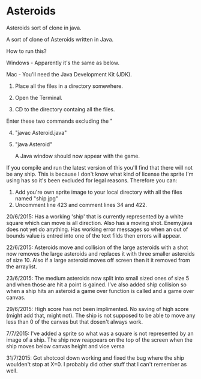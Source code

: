 # Asteroids
Asteroids sort of clone in java. 

A sort of clone of Asteroids written in Java.

How to run this? 

Windows - Apparently it's the same as below.

Mac - You'll need the Java Development Kit (JDK).

1. Place all the files in a directory somewhere.

2. Open the Terminal.

3. CD to the directory containg all the files.

 Enter these two commands excluding the " 

4.  "javac Asteroid.java"

5. "java Asteroid"
   
   A Java window should now appear with the game.
    
    
     
  

If you compile and run the latest version of this you'll find that there will not be any ship. This is because I don't know what kind of license the sprite I'm using has so it's been excluded for legal reasons. Therefore you can:

1. Add you're own sprite image to your local directory with all the files named "ship.jpg"
2. Uncomment line 423 and comment lines 34 and 422.

20/6/2015:
Has a working 'ship' that is currently represented by a white square which can move is all direction. Also has a moving shot. 
Enemy.java does not yet do anything. 
Has working error messages so when an out of bounds value is entred into one of the text filds then errors will appear.

22/6/2015:
Asteroids move and collision of the large asteroids with a shot now removes the large asteroids and replaces it with three smaller asteroids of size 10. Also if a large asteroid moves off screen then it it removed from the arraylist.

23/6/2015:
The medium asteroids now split into small sized ones of size 5 and when
those are hit a point is gained. I’ve also added ship collision so when
a ship hits an asteroid a game over function is called and a game over
canvas.

29/6/2015:
High score has not been implimented. No saving of high score (might add that, might not). 
The ship is not supposed to be able to move any less than 0 of the canvas but that dosen't always work. 

7/7/2015:
I've added a sprite so what was a square is not represented by an image of a ship.
The ship now reappears on the top of the screen when the ship moves below canvas height and vice versa

31/7/2015: 
Got shotcool down working and fixed the bug where the ship woulden't stop at X=0. I probably did other stuff that I can't remember as well.
